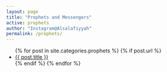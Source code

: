 ```yaml
---
layout: page
title: "Prophets and Messengers"
active: prophets
author: "Instagram@Alsalafiyyah"
permalink: /prophets/
---
```


<article class="post">
<ul class="posts">
  {% for post in site.categories.prophets %}
    {% if post.url %}
    <li><a href="{{ post.url }}">{{ post.title }}</a>
    </li>
    {% endif %}
  {% endfor %}
</ul>
</article>
